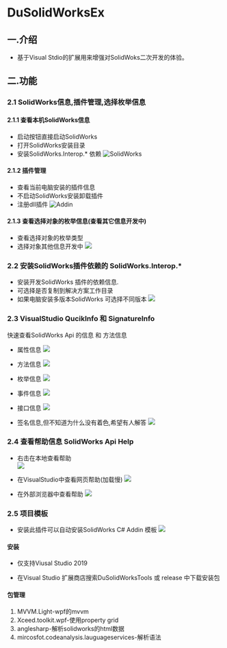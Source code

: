 # DuSolidWorksEx

## 一.介绍
* 基于Visual Stdio的扩展用来增强对SolidWoks二次开发的体验。

## 二.功能

### 2.1 SolidWorks信息,插件管理,选择枚举信息

#### 2.1.1 查看本机SolidWorks信息

* 启动按钮直接启动SolidWorks
* 打开SolidWorks安装目录
* 安装SolidWorks.Interop.* 依赖
![SolidWorks](./picture/swinfo.png)

#### 2.1.2 插件管理

* 查看当前电脑安装的插件信息
* 不启动SolidWorks安装卸载插件
* 注册dll插件
![Addin](./picture/addininfo.png)

#### 2.1.3 查看选择对象的枚举信息(查看其它信息开发中)

* 查看选择对象的枚举类型
* 选择对象其他信息开发中
![](./picture/selectedinfo.png)

### 2.2 安装SolidWorks插件依赖的 SolidWorks.Interop.* 

* 安装开发SolidWorks 插件的依赖信息.
* 可选择是否复制到解决方案工作目录
* 如果电脑安装多版本SolidWorks 可选择不同版本
![](./picture/reference.png)

### 2.3 VisualStudio QucikInfo 和 SignatureInfo

快速查看SolidWorks Api 的信息 和 方法信息

* 属性信息
![](./picture/propertyinfo.png)

* 方法信息
![](./picture/swmethodinfo.png)

* 枚举信息 
![](./picture/enuminfo.png)

* 事件信息
![](./picture/eventinfo.png)

* 接口信息
![](./picture/interfaceinfo.png)

* 签名信息,但不知道为什么没有着色,希望有人解答
![](./picture/signinfo.png)

### 2.4 查看帮助信息 SolidWorks Api Help

* 右击在本地查看帮助  
![](./picture/apihelp.png)

* 在VisualStudio中查看网页帮助(加载慢)
![](./picture/vsapihelp.png)

* 在外部浏览器中查看帮助
![](./picture/browserapihelp.png)


### 2.5 项目模板

* 安装此插件可以自动安装SolidWorks C# Addin 模板
![](./picture/template.png)

#### 安装

* 仅支持Viusal Studio 2019

* 在Visual Studio 扩展商店搜索DuSolidWorksTools 或 release 中下载安装包

#### 包管理

1. MVVM.Light-wpf的mvvm
2. Xceed.toolkit.wpf-使用property grid
3. anglesharp-解析solidworks的html数据
4. mircosfot.codeanalysis.lauguageservices-解析语法

